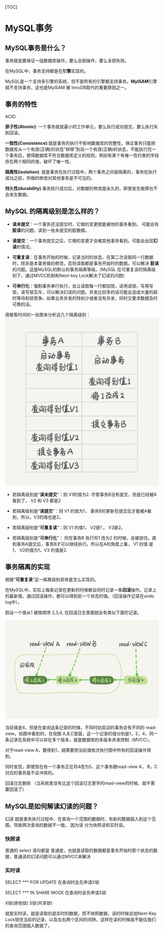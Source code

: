 [TOC]
# MySQL事务

## MySQL事务是什么？

事务就是要保证一组数据库操作，要么全部操作，要么全部失败。

在MySQL中，事务支持都是在**引擎**实现的。

MySQL是一个支持多引擎的系统，但不是所有的引擎都支持事务。**MyISAM**引擎就不支持事务，这也是MyISAM 被 InnoDB取代的重要原因之一。

## 事务的特性

ACID:

**原子性(Atomic)**: 一个事务就是最小的工作单元，要么执行成功提交，要么执行失败回滚。

**一致性(Consistence)**:就是事务的执行不影响数据库的完整性，保证事务只能把数据库从一个有效(正确)的状态“转移”到另一个有效(正确)的状态，不能执行完一个事务后，使得数据库不符合数据库定义的规则，例如有某个有唯一性约束的字段存在两个相同的值，破坏了唯一性。

**隔离性(isolation)**: 就是事务在执行过程中，两个事务之间是隔离的，事务在执行成功之前，所做的修改对其他事务是不可见的。

**持久性(durability)**:事务执行成功后，对数据的修改是永久的，即使发生故障也不会发生数据。


## MySQL 的隔离级别是怎么样的？

* **读未提交**：一个事务还没提交时，它做的变更就能被他的事务看到。 可能会有**脏读**的问题，读到一些未提交的脏数据。
  
* **读提交**：一个事务提交之后，它做的变更才会被其他事务看到。可能会出现**幻读**的情况。


  
* **可重复读**：在事务开始的时候，记录当时的状态，在第二次读取同一行数据时，除非是本事务做的修改，否则读取都是事务开始时的数据。可以解决 **脏读** 的问题。这是MySQL的默认的事务隔离等级。(MySQL 在可重复读的隔离级别下，通过MVCC机制和Next-key Lock解决了幻读的问题)
  
* **可串行化**：强制事务串行执行，会让读取每一行都加锁，读用读锁，写用写锁，读写锁互斥，可以解决幻读的问题。并发比较多的话可能会造成大量的超时等待和锁竞争。如果业务并发的特别少或者没有并发，同时又要求数据及时可靠的话。


用极客时间的一张图来分析这几个隔离级别：
![](images/2021-04-22-20-15-24.png)

* 若隔离级别是“**读未提交**”：则 V1的值为2. 尽管事务B没有提交，但是已经被A看到了， V2 和 V3 都是2

* 若隔离级别是“**读提交**”：则 V1 的值为1， 事务B的更新在提交后才能被A看到，所以，V3的值也是2。
* 若隔离级别是“**可重复读**”：则 V1 的值1， V2是1 。  V3是2。
* 若隔离级别是“**可串行化**”： 则在事务B 执行将1 改为2 的时候，会被锁住。直到事务A提交后，事务B才可以继续执行。所以在A的角度上看， V1 的值 是1， V2的值为1，V3 的值是2.


## 事务隔离的实现

根据“**可重复读**”这一隔离级别具体是怎么实现的。


在MySQL中，实际上每条记录在更新的时候都会同时记录一条**回滚**操作。记录上的最新值，通过回滚操作，都可以得到前一个状态的值。（回滚操作记录在undo log中）。

假设一个值从1 被按顺序 2,3,4, 在回滚日志里面就会有类似下面的记录。

![](images/2021-04-22-20-47-14.png)


当前值是4，但是在查询这条记录的时候，不同时刻启动的事务会有不同的 read-view。如图中看到的，在视图 A,B,C里面，这一个记录的值分别是1，2，4，同一条记录在系统中可以存在多个版本，就是数据库的多版本并发控制（MVCC）。


对于read-view A，要得到1，就需要把当前值依次执行图中所有的回滚操作得到。

同时发现，即使现在有一个事务正在将4改为5，这个事务跟read-view A， B，C对应的事务是不会冲突的。

回滚日志删除 （当系统里没有比这个回滚日志更早的read-view的时候，就不需要回滚了）




## MySQL是如何解读幻读的问题？
幻读 就是事务执行过程中，在查询一个范围的数据时，有新的数据插入到这个范围，导致两次查询的数据不一致。 因为读 分为快照读和实时读。

### 快照读
普通的 select 语句都是 普通度，也就是读取的数据都是事务开始时那个状态的数据，普通读的幻读问题可以通过MVCC来解决

### 实时读
SELECT *** FOR UPDATE 在查询时会先申请X锁

SELECT *** IN SHARE MODE 在查询时会先申请S锁

X锁(排他锁)
S锁(共享锁)

就是实时读，就是读取的是实时的数据，而不快照数据，读的时候会加Next-Key Lock锁住当前的记录，以及左右两个区间的间隙，这样在读的时候就不能往我们的查询范围插入数据了。